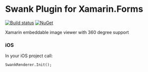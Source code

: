 # Swank Plugin for Xamarin.Forms

[![Build status](https://ci.appveyor.com/api/projects/status/bu21xmnmadm0crsn?svg=true)](https://ci.appveyor.com/project/spektrum/swank)
[![NuGet](https://img.shields.io/nuget/dt/Swank.FormsPlugin.svg)](https://www.nuget.org/packages/Swank.FormsPlugin/)

Xamarin embeddable image viewer with 360 degree support

### iOS

In your iOS project call:

```
SwankRenderer.Init();
```
